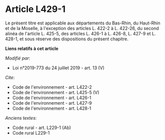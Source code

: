 # Article L429-1

Le présent titre est applicable aux départements du Bas-Rhin, du Haut-Rhin et de la Moselle, à l'exception des articles L.
422-2 à L. 422-26, du second alinéa de l'article L. 425-5, des articles L. 426-1 à L. 426-8, L. 427-9 et L. 428-1, et sous
réserve des dispositions du présent chapitre.

**Liens relatifs à cet article**

_Modifié par_:

  - Loi n°2019-773 du 24 juillet 2019 - art. 13 (V)

_Cite_:

  - Code de l'environnement - art. L422-2
  - Code de l'environnement - art. L425-5 (V)
  - Code de l'environnement - art. L426-1
  - Code de l'environnement - art. L427-9
  - Code de l'environnement - art. L428-1

_Anciens textes_:

  - Code rural - art. L229-1 (Ab)
  - Code rural L229-1
